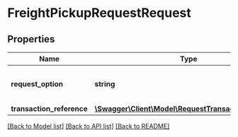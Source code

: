# FreightPickupRequestRequest

## Properties
Name | Type | Description | Notes
------------ | ------------- | ------------- | -------------
**request_option** | **string** | Type of shipping.  Valid value: 1 - Ground | [optional] 
**transaction_reference** | [**\Swagger\Client\Model\RequestTransactionReference**](RequestTransactionReference.md) |  | [optional] 

[[Back to Model list]](../../README.md#documentation-for-models) [[Back to API list]](../../README.md#documentation-for-api-endpoints) [[Back to README]](../../README.md)


